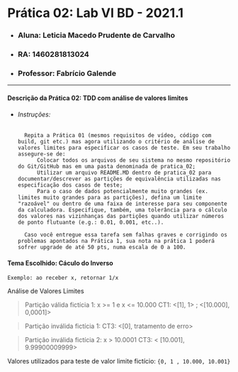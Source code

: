# Prática 02: Lab VI BD - 2021.1
- ### Aluna: Leticia Macedo Prudente de Carvalho
- ### RA: 1460281813024
- ### Professor: Fabrício Galende
_________________________________

#### Descrição da Prática 02: TDD com análise de valores limites

- ###### Instruções:

        Repita a Prática 01 (mesmos requisitos de vídeo, código com build, git etc.) mas agora utilizando o critério de análise de valores limites para especificar os casos de teste. Em seu trabalho assegure-se de:
            Colocar todos os arquivos de seu sistema no mesmo repositório do Git/GitHub mas em uma pasta denominada de pratica_02;
            Utilizar um arquivo README.MD dentro de pratica_02 para documentar/descrever as partições de equivalência utilizadas nas especificação dos casos de teste;
            Para o caso de dados potencialmente muito grandes (ex. limites muito grandes para as partições), defina um limite "razoável" ou dentro de uma faixa de interesse para seu componente da calculadora. Especifique, também, uma tolerância para o cálculo dos valores nas vizinhanças das partições quando utilizar números de ponto flutuante (e.g.: 0.01, 0.001, etc..).
        
        Caso você entregue essa tarefa sem falhas graves e corrigindo os problemas apontados na Prática 1, sua nota na prática 1 poderá sofrer upgrade de até 50 pts, numa escala de 0 a 100.


#### Tema Escolhido: Cáculo do Inverso

```Exemplo: ao receber x, retornar 1/x```

Análise de Valores Limites

> Partição válida fictícia 1: x >= 1 e x <= 10.000
    CT1: <[1], 1> ; <[10.000], 0,0001]>

> Partição inválida fictícia 1:
    CT3: <[0], tratamento de erro>

> Partição inválida fictícia 2: x > 10.0001
    CT3: < [10.001], 9.99900009999>

Valores utilizados para teste de valor limite fictício:
    ```{0, 1 , 10.000, 10.001}```

